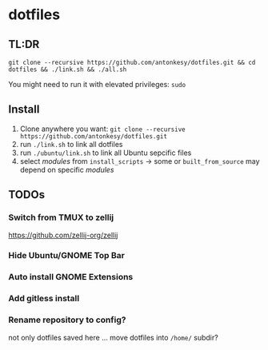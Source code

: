 # dotfiles

## TL:DR

`git clone --recursive https://github.com/antonkesy/dotfiles.git && cd dotfiles && ./link.sh && ./all.sh`

You might need to run it with elevated privileges: `sudo`

## Install

1. Clone anywhere you want:
   `git clone --recursive https://github.com/antonkesy/dotfiles.git`
2. run `./link.sh` to link all dotfiles
3. run `./ubuntu/link.sh` to link all Ubuntu sepcific files
4. select _modules_ from `install_scripts` -> some or `built_from_source` may depend on specific _modules_

## TODOs

### Switch from TMUX to zellij

https://github.com/zellij-org/zellij

### Hide Ubuntu/GNOME Top Bar

### Auto install GNOME Extensions

### Add gitless install

### Rename repository to config?

not only dotfiles saved here ... move dotfiles into `/home/` subdir?
